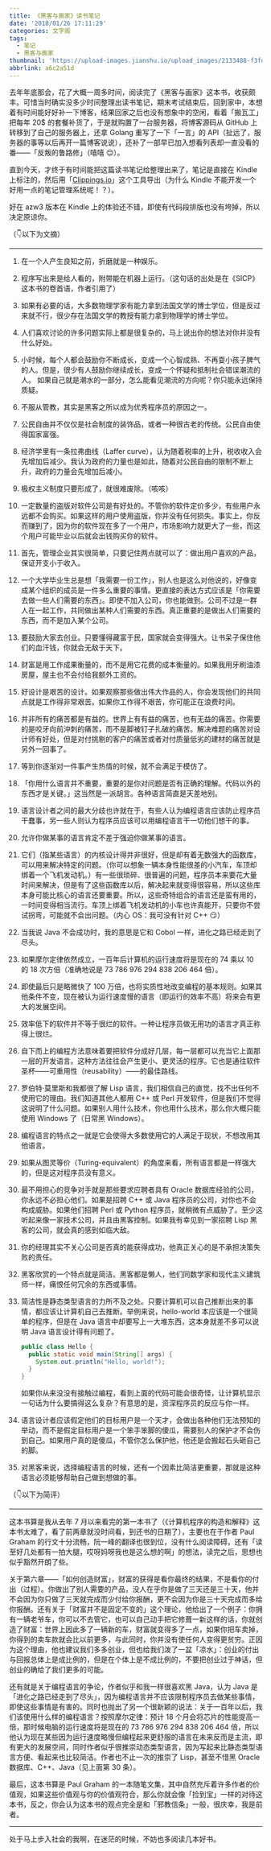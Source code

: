 ```yaml
---
title: 《黑客与画家》读书笔记
date: '2018/01/26 17:11:29'
categories: 文字阁
tags:
  - 笔记
  - 黑客与画家
thumbnail: 'https://upload-images.jianshu.io/upload_images/2133488-f3fd180bfc7bbb78.png'
abbrlink: a6c2a51d
---
```


去年年底那会，花了大概一周多时间，阅读完了《黑客与画家》这本书，收获颇丰。可惜当时确实没多少时间整理出读书笔记，期末考试结束后，回到家中，本想着有时间能好好补一下博客，结果回家之后也没有想象中的空闲，看着「搬瓦工」把每年 20$ 的套餐补货了，于是就购置了一台服务器，将博客源码从 GitHub 上转移到了自己的服务器上，还拿 Golang 重写了一下「一言」的 API（扯远了，服务器的事等以后再开一篇博客说说），还补了一部早已加入想看列表却一直没看的番——「反叛的鲁路修」（嘻嘻 😌）。

直到今天，才终于有时间能把这篇读书笔记给整理出来了，笔记是直接在 Kindle 上标注的，然后用「[Clippings.io](https://www.clippings.io/)」这个工具导出（为什么 Kindle 不能开发一个好用一点的笔记管理系统呢！？）。

好在 azw3 版本在 Kindle 上的体验还不错，即使有代码段排版也没有垮掉，所以决定原谅你。

（👇以下为文摘）

---

1. 在一个人产生良知之前，折磨就是一种娱乐。

2. 程序写出来是给人看的，附带能在机器上运行。（这句话的出处是在《SICP》这本书的卷首语，作者引用了）

3. 如果有必要的话，大多数物理学家有能力拿到法国文学的博士学位，但是反过来就不行，很少存在法国文学的教授有能力拿到物理学的博士学位。

4. 人们喜欢讨论的许多问题实际上都是很复杂的，马上说出你的想法对你并没有什么好处。

5. 小时候，每个人都会鼓励你不断成长，变成一个心智成熟、不再耍小孩子脾气的人。但是，很少有人鼓励你继续成长，变成一个怀疑和抵制社会错误潮流的人。
   如果自己就是潮水的一部分，怎么能看见潮流的方向呢？你只能永远保持质疑。

6. 不服从管教，其实是黑客之所以成为优秀程序员的原因之一。

7. 公民自由并不仅仅是社会制度的装饰品，或者一种很古老的传统。公民自由使得国家富强。

8. 经济学里有一条拉弗曲线（Laffer curve），认为随着税率的上升，税收收入会先增加后减少。我认为政府的力量也是如此，随着对公民自由的限制不断上升，政府的力量会先增加后减小。

9. 极权主义制度只要形成了，就很难废除。（咳咳）

10. 一定数量的盗版对软件公司是有好处的。不管你的软件定价多少，有些用户永远都不会购买。如果这样的用户使用盗版，你并没有任何损失。事实上，你反而赚到了，因为你的软件现在多了一个用户，市场影响力就更大了一些，而这个用户可能毕业以后就会出钱购买你的软件。

11. 首先，管理企业其实很简单，只要记住两点就可以了：做出用户喜欢的产品，保证开支小于收入。

12. 一个大学毕业生总是想「我需要一份工作」，别人也是这么对他说的，好像变成某个组织的成员是一件多么重要的事情。更直接的表达方式应该是「你需要去做一些人们需要的东西」。即使不加入公司，你也能做到。公司不过是一群人在一起工作，共同做出某种人们需要的东西。真正重要的是做出人们需要的东西，而不是加入某个公司。

13. 要鼓励大家去创业。只要懂得藏富于民，国家就会变得强大。让书呆子保住他们的血汗钱，你就会无敌于天下。

14. 财富是用工作成果衡量的，而不是用它花费的成本衡量的。如果我用牙刷油漆房屋，屋主也不会付给我额外工资的。

15. 好设计是艰苦的设计。如果观察那些做出伟大作品的人，你会发现他们的共同点就是工作得非常艰苦。如果你工作得不艰苦，你可能正在浪费时间。

16. 并非所有的痛苦都是有益的。世界上有有益的痛苦，也有无益的痛苦。你需要的是咬牙向前沖刺的痛苦，而不是脚被钉子扎破的痛苦。解决难题的痛苦对设计师有好处，但是对付挑剔的客户的痛苦或者对付质量低劣的建材的痛苦就是另外一回事了。

17. 等到你逐渐对一件事产生热情的时候，就不会满足于模仿了。

18. 「你用什么语言并不重要，重要的是你对问题是否有正确的理解。代码以外的东西才是关键。」这当然是一派胡言。各种语言简直是天差地别。

19. 语言设计者之间的最大分歧也许就在于，有些人认为编程语言应该防止程序员干蠢事，另一些人则认为程序员应该可以用编程语言干一切他们想干的事。

20. 允许你做某事的语言肯定不差于强迫你做某事的语言。

21. 它们（指某些语言）的内核设计得并非很好，但是却有着无数强大的函数库，可以用来解决特定的问题。（你可以想象一辆本身性能很差的小汽车，车顶却绑着一个飞机发动机。）有一些很琐碎、很普遍的问题，程序员本来要花大量时间来解决，但是有了这些函数库以后，解决起来就变得很容易，所以这些库本身可能比核心的语言还要重要。所以，这些奇特组合的语言还是蛮有用的，一时间变得相当流行。车顶上绑着飞机发动机的小车也许真能开，只要你不尝试拐弯，可能就不会出问题。（内心 OS：我可没有针对 C++ 😏）

22. 当我说 Java 不会成功时，我的意思是它和 Cobol 一样，进化之路已经走到了尽头。

23. 如果摩尔定律依然成立，一百年后计算机的运行速度将是现在的 74 乘以 10 的 18 次方倍（准确地说是 73 786 976 294 838 206 464 倍）。

24. 即使最后只是略微快了 100 万倍，也将实质性地改变编程的基本规则。如果其他条件不变，现在被认为运行速度慢的语言（即运行的效率不高）将来会有更大的发展空间。

25. 效率低下的软件并不等于很烂的软件。一种让程序员做无用功的语言才真正称得上很烂。

26. 自下而上的编程方法意味着要把软件分成好几层，每一层都可以充当它上面那一层的开发语言。这种方法往往会产生更小、更灵活的程序。它也是通往软件圣杯——可重用性（reusability）——的最佳路线。

27. 罗伯特·莫里斯和我都很了解 Lisp 语言，我们相信自己的直觉，找不出任何不使用它的理由。我们知道其他人都用 C++ 或 Perl 开发软件，但是我们不觉得这说明了什么问题。如果别人用什么技术，你也用什么技术，那么你大概只能使用 Windows 了（日常黑 Windows）。

28. 编程语言的特点之一就是它会使得大多数使用它的人满足于现状，不想改用其他语言。

29. 如果从图灵等价（Turing-equivalent）的角度来看，所有语言都是一样强大的，但是这对程序员没有意义。

30. 最不用担心的竞争对手就是那些要求应聘者具有 Oracle 数据库经验的公司，你永远不必担心他们。如果是招聘 C++ 或 Java 程序员的公司，对你也不会构成威胁。如果他们招聘 Perl 或 Python 程序员，就稍微有点威胁了。至少这听起来像一家技术公司，并且由黑客控制。如果我有幸见到一家招聘 Lisp 黑客的公司，就会真的感到如临大敌。

31. 你的经理其实不关心公司是否真的能获得成功，他真正关心的是不承担决策失败的责任。

32. 黑客欣赏的一个特点就是简洁。黑客都是懒人，他们同数学家和现代主义建筑师一样，痛恨任何冗余的东西或事情。

33. 简洁性是静态类型语言的力所不及之处。只要计算机可以自己推断出来的事情，都应该让计算机自己去推断。举例来说，hello-world 本应该是一个很简单的程序，但是在 Java 语言中却要写上一大堆东西，这本身就差不多可以说明 Java 语言设计得有问题了。

    ```java
    public class Hello {
      public static void main(String[] args) {
        System.out.println("Hello, world!");
      }
    }
    ```

    如果你从来没没有接触过编程，看到上面的代码可能会很奇怪，让计算机显示一句话为什么要搞得这么复杂？有意思的是，资深程序员的反应与你一样。

34. 语言设计者应该假定他们的目标用户是一个天才，会做出各种他们无法预知的举动，而不是假定目标用户是一个笨手笨脚的傻瓜，需要别人的保护才不会伤到自己。如果用户真的是傻瓜，不管你怎么保护他，他还是会搬起石头砸自己的脚。

35. 对黑客来说，选择编程语言的时候，还有一个因素比简洁更重要，那就是这种语言必须能够帮助自己做到想做的事。

（👇以下为简评）

---

这本书算是我从去年 7 月以来看完的第一本书了（《计算机程序的构造和解释》这本书太难了，看了前两章就没时间看，到还书的日期了），主要也在于作者 Paul Graham 的行文十分流畅，阮一峰的翻译也很到位，没有什么阅读障碍，还有「读至好几处都有一拍大腿，哎呀妈呀我也是这么想的啊」的想法，读完之后，思想也似乎豁然开朗了些。

关于第六章——「如何创造财富」，财富的获得是看你最终的结果，不是看你的付出（过程）。你做出了别人需要的产品，没人在乎你是做了三天还是三十天，他并不会因为你只做了三天就完成而少付给你报酬，更不会因为你是三十天完成而多给你报酬。还有关于「财富并不是固定不变的」这个理论，他给出了一个例子：你拥有一辆老爷车，你可以不去管它，也可以自己动手把它修葺一新这样的话，你就创造了财富：世界上因此多了一辆新的车，财富就变得多了一点，如果你把车卖掉，你得到的卖车款就会比以前更多，与此同时，你并没有使任何人变得更贫穷。正因为这个理由，他也建议我们多多创业，但也给我们泼了一盆「凉水」：创业的付出与回报总体上是成比例的，但是在个体上是不成比例的，不要把创业过于神话，但创业的确给了我们更多的可能。

还有就是关于编程语言的争论，作者似乎和我一样很喜欢黑 Java，认为 Java 是「进化之路已经走到了尽头」，因为编程语言并不应该限制程序员去做某些事情，即使这些事情是有害的。同时也抛出了另一个很新颖的说法：关于一百年以后，我们该使用什么样的编程语言？按照摩尔定律：预计 18 个月会将芯片的性能提高一倍，那时候电脑的运行速度将是现在的 73 786 976 294 838 206 464 倍，所以他认为现在某些因为运行速度略慢但编程起来更舒服的语言在未来反而是主流，即有更大的发展空间，同时作者似乎很推崇动态类型语言，因为写起来比静态类型语言方便、看起来也比较简洁。作者也不止一次的推崇了 Lisp，甚至不惜黑 Oracle 数据库、C++、Java（见上面第 30 条）。

最后，这本书算是 Paul Graham 的一本随笔文集，其中自然充斥着许多作者的价值观，如果这些价值观与你的价值观符合，那么你就会像「捡到宝」一样的对待这本书，反之，你会认为这本书的观点完全是和「邪教信条」一般，很庆幸，我是前者。

---

处于马上步入社会的我啊，在迷茫的时候，不妨也多阅读几本好书。
